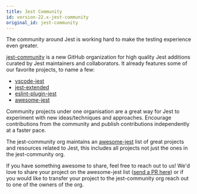 ```yaml
---
title: Jest Community
id: version-22.x-jest-community
original_id: jest-community
---
```


The community around Jest is working hard to make the testing experience even greater.

[jest-community](https://github.com/jest-community) is a new GitHub organization for high quality Jest additions curated by Jest maintainers and collaborators. It already features some of our favorite projects, to name a few:

- [vscode-jest](https://github.com/jest-community/vscode-jest)
- [jest-extended](https://github.com/jest-community/jest-extended)
- [eslint-plugin-jest](https://github.com/jest-community/eslint-plugin-jest)
- [awesome-jest](https://github.com/jest-community/awesome-jest)

Community projects under one organisation are a great way for Jest to experiment with new ideas/techniques and approaches. Encourage contributions from the community and publish contributions independently at a faster pace.

The jest-community org maintains an [awesome-jest](https://github.com/jest-community/awesome-jest) list of great projects and resources related to Jest, this includes all projects not just the ones in the jest-community org.

If you have something awesome to share, feel free to reach out to us! We'd love to share your project on the awesome-jest list ([send a PR here](https://github.com/jest-community/awesome-jest/pulls)) or if you would like to transfer your project to the jest-community org reach out to one of the owners of the org.
